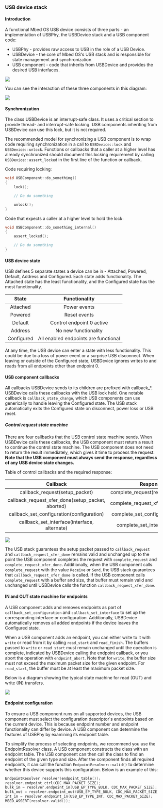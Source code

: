 ### USB device stack

#### Introduction

A functional Mbed OS USB device consists of three parts - an implementation of USBPhy, the USBDevice stack and a USB component code:

- USBPhy - provides raw access to USB in the role of a USB Device.
- USBDevice - the core of Mbed OS's USB stack and is responsible for state management and synchronization.
- USB component - code that inherits from USBDevice and provides the desired USB interfaces.

<span class="images">![](https://s3-us-west-2.amazonaws.com/mbed-os-docs-images/usb_inheritance_diagram.png)</span>

You can see the interaction of these three components in this diagram:

<span class="images">![](https://s3-us-west-2.amazonaws.com/mbed-os-docs-images/usb_connection_diagram.png)</span>

#### Synchronization

The class USBDevice is an interrupt-safe class. It uses a critical section to provide thread- and interrupt-safe locking. USB components inheriting from USBDevice can use this lock, but it is not required.

The recommended model for synchronizing a USB component is to wrap code requiring synchronization in a call to `USBDevice::lock` and `USBDevice::unlock`. Functions or callbacks that a caller at a higher level has already synchronized should document this locking requirement by calling `USBDevice::assert_locked` in the first line of the function or callback.

Code requiring locking:

```c
void USBComponent::do_something()
{
    lock();

    // Do do something

    unlock();
}
```

Code that expects a caller at a higher level to hold the lock:

```c
void USBComponent::do_something_internal()
{
    assert_locked();

    // Do do something
}
```

#### USB device state

USB defines 5 separate states a device can be in - Attached, Powered, Default, Address and Configured. Each state adds functionality. The Attached state has the least functionality, and the Configured state has the most functionality.

| State      | Functionality                            |
|:----------:|:----------------------------------------:|
| Attached   |    Power events                          |
| Powered    |    Reset events                          |
| Default    |    Control endpoint 0 active             |
| Address    |    No new functionality                  |
| Configured |    All enabled endpoints are functional  |

At any time, the USB device can enter a state with less functionality. This could be due to a loss of power event or a surprise USB disconnect. When leaving or outside of the Configured state, USBDevice ignores writes to and reads from all endpoints other than endpoint 0.

#### USB component callbacks

All callbacks USBDevice sends to its children are prefixed with callback_*. USBDevice calls these callbacks with the USB lock held. One notable callback is `callback_state_change`, which USB components can use generically to handle leaving the Configured state. The USB stack automatically exits the Configured state on disconnect, power loss or USB reset.

##### Control request state machine

There are four callbacks that the USB control state machine sends. When USBDevice calls these callbacks, the USB component must return a result to continue the control state machine. The USB component does not need to return the result immediately, which gives it time to process the request. **Note that the USB component must always send the response, regardless of any USB device state changes.**

Table of control callbacks and the required response:

| Callback                                          | Response                                 |
|:-------------------------------------------------:|:----------------------------------------:|
| callback_request(setup_packet)                    | complete_request(result, data, size)     |
| callback_request_xfer_done(setup_packet, aborted) | complete_request_xfer_done(result)       |
| callback_set_configuration(configuration)         | complete_set_configuration(result)       |
| callback_set_interface(interface, alternate)      | complete_set_interface(result)           |

<span class="images">![](https://s3-us-west-2.amazonaws.com/mbed-os-docs-images/usb_control_state_diagram_user.png)</span>

The USB stack guarantees the setup packet passed to `callback_request` and `callback_request_xfer_done` remains valid and unchanged up to the point the USB component completes the request with `complete_request` and `complete_request_xfer_done`. Additionally, when the USB component calls `complete_request` with the value `Receive` or `Send`, the USB stack guarantees that `callback_request_xfer_done` is called. If the USB component calls `complete_request` with a buffer and size, that buffer must remain valid and unchanged until USBDevice calls the function `callback_request_xfer_done`.

#### IN and OUT state machine for endpoints

A USB component adds and removes endpoints as part of `callback_set_configuration` and `callback_set_interface` to set up the corresponding interface or configuration. Additionally, USBDevice automatically removes all added endpoints if the device leaves the Configured state.

When a USB component adds an endpoint, you can either write to it with `write` or read from it by calling `read_start` and `read_finish`. The buffers passed to `write` or `read_start` must remain unchanged until the operation is complete, indicated by USBDevice calling the endpoint callback, or you abort the operation with `endpoint_abort`. Note that for `write`, the buffer size must not exceed the maximum packet size for the given endpoint. For `read_start`, the buffer must be at least the maximum packet size.

Below is a diagram showing the typical state machine for read (OUT) and write (IN) transfers.

<span class="images">![](https://s3-us-west-2.amazonaws.com/mbed-os-docs-images/usb_endpoint_state_diagram_user_2.png)</span>

#### Endpoint configuration

To ensure a USB component runs on all supported devices, the USB component must select the configuration descriptor's endpoints based on the current device. This is because endpoint number and endpoint functionality can differ by device. A USB component can determine the features of USBPhy by examining its endpoint table.

To simplify the process of selecting endpoints, we recommend you use the EndpointResolver class. A USB component constructs the class with an endpoint table. The USB component can then call the class to find an endpoint of the given type and size. After the component finds all required endpoints, it can call the function `EndpointResolver::valid()` to determine whether this device supports this configuration. Below is an example of this:

```c++
EndpointResolver resolver(endpoint_table());
resolver.endpoint_ctrl(CDC_MAX_PACKET_SIZE);
bulk_in = resolver.endpoint_in(USB_EP_TYPE_BULK, CDC_MAX_PACKET_SIZE);
bulk_out = resolver.endpoint_out(USB_EP_TYPE_BULK, CDC_MAX_PACKET_SIZE);
int_in = resolver.endpoint_in(USB_EP_TYPE_INT, CDC_MAX_PACKET_SIZE);
MBED_ASSERT(resolver.valid());
```
